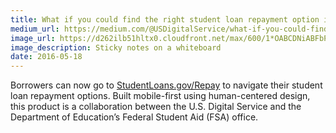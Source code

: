 ```yaml
---
title: What if you could find the right student loan repayment option in 5 steps — or less?
medium_url: https://medium.com/@USDigitalService/what-if-you-could-find-the-right-student-loan-repayment-option-in-5-steps-or-less-a9240f18437e
image_url: https://d262ilb51hltx0.cloudfront.net/max/600/1*OABCDNiABFbPB0Kv1p8vNw.jpeg
image_description: Sticky notes on a whiteboard
date: 2016-05-18
---
```


Borrowers can now go to [StudentLoans.gov/Repay](https://www.studentloans.gov/repay) to navigate their student loan repayment options. Built mobile-first using human-centered design, this product is a collaboration between the U.S. Digital Service and the Department of Education’s Federal Student Aid (FSA) office.
